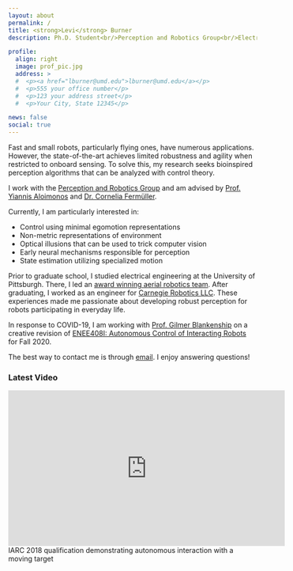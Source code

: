```yaml
---
layout: about
permalink: /
title: <strong>Levi</strong> Burner
description: Ph.D. Student<br/>Perception and Robotics Group<br/>Electrical and Computer Engineering<br/>University of Maryland

profile:
  align: right
  image: prof_pic.jpg
  address: >
  #  <p><a href="lburner@umd.edu">lburner@umd.edu</a></p>
  #  <p>555 your office number</p>
  #  <p>123 your address street</p>
  #  <p>Your City, State 12345</p>

news: false
social: true
---
```


Fast and small robots, particularly flying ones, have numerous applications. However, the state-of-the-art achieves limited robustness and agility when restricted to onboard sensing. To solve this, my research seeks bioinspired perception algorithms that can be analyzed with control theory.

I work with the <a href="https://prg.cs.umd.edu/">Perception and Robotics Group</a> and am advised by <a href="https://scholar.google.com/citations?user=7QmEsOwAAAAJ">Prof. Yiannis Aloimonos</a> and <a href="https://scholar.google.com/citations?hl=en&user=0gEOJSEAAAAJ">Dr. Cornelia Fermüller</a>.

Currently, I am particularly interested in:
* Control using minimal egomotion representations
* Non-metric representations of environment
* Optical illusions that can be used to trick computer vision
* Early neural mechanisms responsible for perception
* State estimation utilizing specialized motion

Prior to graduate school, I studied electrical engineering at the University of Pittsburgh. There, I led an <a href="http://pittras.org/projects/IARC/">award winning aerial robotics team<a/>. After graduating, I worked as an engineer for <a href="https://carnegierobotics.com/">Carnegie Robotics LLC</a>. These experiences made me passionate about developing robust perception for robots participating in everyday life. 

In response to COVID-19, I am working with <a href="https://ece.umd.edu/clark/faculty/366/Gilmer-L-Blankenship">Prof. Gilmer Blankenship</a> on a creative revision of <a href="https://ece.umd.edu/course-schedule/course/ENEE408I">ENEE408I: Autonomous Control of Interacting Robots</a> for Fall 2020.

The best way to contact me is through <a href="mailto:lburner@umd.edu">email</a>. I enjoy answering questions!

### Latest Video

<center>
<iframe width="560" height="315" src="https://www.youtube.com/embed/0w_acYpwZiE" frameborder="0" allow="accelerometer; autoplay; encrypted-media; gyroscope; picture-in-picture" allowfullscreen></iframe>
</center>
<div class="col three caption">
    IARC 2018 qualification demonstrating autonomous interaction with a moving target
</div>
